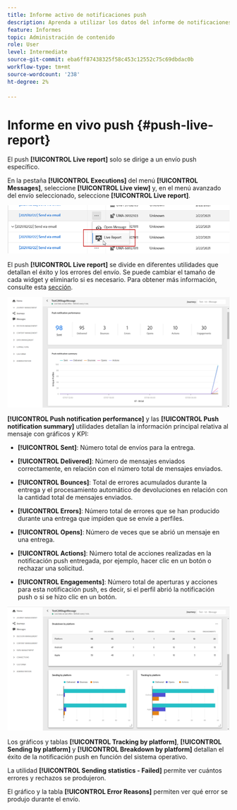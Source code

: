 ```yaml
---
title: Informe activo de notificaciones push
description: Aprenda a utilizar los datos del informe de notificaciones push en directo
feature: Informes
topic: Administración de contenido
role: User
level: Intermediate
source-git-commit: eba6ff87438325f58c453c12552c75c69dbdac0b
workflow-type: tm+mt
source-wordcount: '238'
ht-degree: 2%

---
```


# Informe en vivo push {#push-live-report}

El push **[!UICONTROL Live report]** solo se dirige a un envío push específico.

En la pestaña **[!UICONTROL Executions]** del menú **[!UICONTROL Messages]**, seleccione **[!UICONTROL Live view]** y, en el menú avanzado del envío seleccionado, seleccione **[!UICONTROL Live report]**.

![](../assets/live_report_2.png)

El push **[!UICONTROL Live report]** se divide en diferentes utilidades que detallan el éxito y los errores del envío. Se puede cambiar el tamaño de cada widget y eliminarlo si es necesario. Para obtener más información, consulte esta [sección](live-report.md#modify-dashboard).

![](../assets/live_report_3.png)

**[!UICONTROL Push notification performance]** y las  **[!UICONTROL Push notification summary]** utilidades detallan la información principal relativa al mensaje con gráficos y KPI:

* **[!UICONTROL Sent]**: Número total de envíos para la entrega.

* **[!UICONTROL Delivered]**: Número de mensajes enviados correctamente, en relación con el número total de mensajes enviados.

* **[!UICONTROL Bounces]**: Total de errores acumulados durante la entrega y el procesamiento automático de devoluciones en relación con la cantidad total de mensajes enviados.

* **[!UICONTROL Errors]**: Número total de errores que se han producido durante una entrega que impiden que se envíe a perfiles.

* **[!UICONTROL Opens]**: Número de veces que se abrió un mensaje en una entrega.

* **[!UICONTROL Actions]**: Número total de acciones realizadas en la notificación push entregada, por ejemplo, hacer clic en un botón o rechazar una solicitud.

* **[!UICONTROL Engagements]**: Número total de aperturas y acciones para esta notificación push, es decir, si el perfil abrió la notificación push o si se hizo clic en un botón.

![](../assets/live_report_4.png)

Los gráficos y tablas **[!UICONTROL Tracking by platform]**, **[!UICONTROL Sending by platform]** y **[!UICONTROL Breakdown by platform]** detallan el éxito de la notificación push en función del sistema operativo.

La utilidad **[!UICONTROL Sending statistics - Failed]** permite ver cuántos errores y rechazos se produjeron.

El gráfico y la tabla **[!UICONTROL Error Reasons]** permiten ver qué error se produjo durante el envío.

